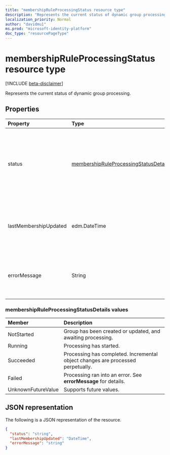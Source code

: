 ```yaml
---
title: "membershipRuleProcessingStatus resource type"
description: "Represents the current status of dynamic group processing."
localization_priority: Normal
author: "davidmu1"
ms.prod: "microsoft-identity-platform"
doc_type: "resourcePageType"
---
```


# membershipRuleProcessingStatus resource type

[!INCLUDE [beta-disclaimer](../../includes/beta-disclaimer.md)]

Represents the current status of dynamic group processing.

## Properties

| Property | Type | Description |
|:-------- |:---- |:----------- |
| status | [membershipRuleProcessingStatusDetails](#membershipruleprocessingstatusdetails-values) | Current status of a dynamic group processing. Possible values are: `NotStarted`, `Running`, `Succeeded`, `Failed`, and `UnknownFutureValue`.  <br><br> Required. Read-only.|
| lastMembershipUpdated | edm.DateTime | Most recent date and time when membership of a dynamic group was updated. <br><br> Optional. Read-only.|
| errorMessage | String | Detailed error message if dynamic group processing ran into an error. <br><br> Optional. Read-only.|

### membershipRuleProcessingStatusDetails values

| Member | Description |
|:-------- |:----------- |
| NotStarted | Group has been created or updated, and awaiting processing.|
| Running | Processing has started.|
| Succeeded | Processing has completed. Incremental object changes are processed perpetually. |
| Failed | Processing ran into an error. See **errorMessage** for details. |
| UnknownFutureValue | Supports future values. |

## JSON representation

The following is a JSON representation of the resource.

<!-- {
  "blockType": "resource",
  "optionalProperties": [

  ],
  "@odata.type": "microsoft.graph.membershipRuleProcessingStatus",
  "baseType": null
}-->

```json
{
  "status": "string",
  "lastMembershipUpdated": "DateTime",
  "errorMessage": "string"
}
```
